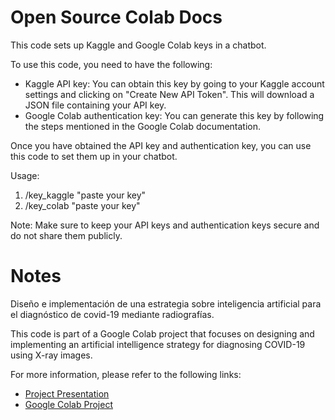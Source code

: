

# Open Source Colab Docs

This code sets up Kaggle and Google Colab keys in a chatbot.

To use this code, you need to have the following:
- Kaggle API key: You can obtain this key by going to your Kaggle account settings and clicking on "Create New API Token". This will download a JSON file containing your API key.
- Google Colab authentication key: You can generate this key by following the steps mentioned in the Google Colab documentation.

Once you have obtained the API key and authentication key, you can use this code to set them up in your chatbot.

Usage:
1. /key_kaggle "paste your key"
2. /key_colab "paste your key"

Note: Make sure to keep your API keys and authentication keys secure and do not share them publicly.

# Notes
Diseño e implementación de una estrategia sobre inteligencia artificial para el diagnóstico de covid-19 mediante radiografías.

This code is part of a Google Colab project that focuses on designing and implementing an artificial intelligence strategy for diagnosing COVID-19 using X-ray images.

For more information, please refer to the following links:
- [Project Presentation](https://docs.google.com/presentation/d/1ObYD_kknUzWhLdWAdpR9xLfbRW9FV9HVoYMjIxKAuCQ/edit?usp=sharing)
- [Google Colab Project](https://docs.google.com/presentation/d/1ObYD_kknUzWhLdWAdpR9xLfbRW9FV9HVoYMjIxKAuCQ/edit?usp=sharing)